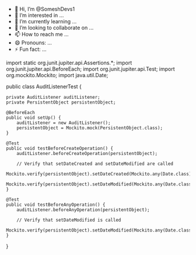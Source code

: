 - 👋 Hi, I’m @SomeshDevs1
- 👀 I’m interested in ...
- 🌱 I’m currently learning ...
- 💞️ I’m looking to collaborate on ...
- 📫 How to reach me ...
- 😄 Pronouns: ...
- ⚡ Fun fact: ...

<!---
SomeshDevs1/SomeshDevs1 is a ✨ special ✨ repository because its `README.md` (this file) appears on your GitHub profile.
You can click the Preview link to take a look at your changes.
--->
import static org.junit.jupiter.api.Assertions.*;
import org.junit.jupiter.api.BeforeEach;
import org.junit.jupiter.api.Test;
import org.mockito.Mockito;
import java.util.Date;

public class AuditListenerTest {

    private AuditListener auditListener;
    private PersistentObject persistentObject;

    @BeforeEach
    public void setUp() {
        auditListener = new AuditListener();
        persistentObject = Mockito.mock(PersistentObject.class);
    }

    @Test
    public void testBeforeCreateOperation() {
        auditListener.beforeCreateOperation(persistentObject);
        
        // Verify that setDateCreated and setDateModified are called
        Mockito.verify(persistentObject).setDateCreated(Mockito.any(Date.class));
        Mockito.verify(persistentObject).setDateModified(Mockito.any(Date.class));
    }

    @Test
    public void testBeforeAnyOperation() {
        auditListener.beforeAnyOperation(persistentObject);
        
        // Verify that setDateModified is called
        Mockito.verify(persistentObject).setDateModified(Mockito.any(Date.class));
    }
}
